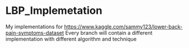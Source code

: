 # LBP_Implemetation
My implementations for https://www.kaggle.com/sammy123/lower-back-pain-symptoms-dataset
Every branch will contain a different implementation with different algorithm and technique
